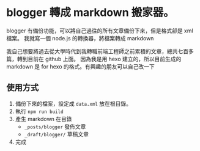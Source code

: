 # blogger 轉成 markdown 搬家器。

blogger 有備份功能，可以將自己過往的所有文章備份下來，但是格式卻是 xml 檔案。
我就寫一個 node.js 的轉換器，將檔案轉成 markdown


我自己想要將過去從大學時代到我轉職前端工程師之前累積的文章，總共七百多篇，轉到目前在 github 上面。
因為我是用 hexo 建立的，所以目前生成的 markdown 是 for hexo 的格式。有興趣的朋友可以自己改一下

## 使用方式

1. 備份下來的檔案，設定成 `data.xml` 放在根目錄。
2. 執行 `npm run build`
3. 產生 markdown 在目錄
    - `_posts/blogger` 發佈文章
    - `_draft/blogger/` 草稿文章
4. 完成


